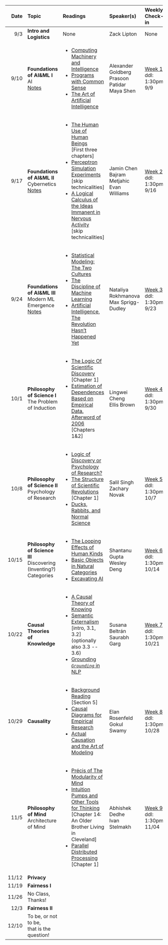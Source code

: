 | Date | Topic | Readings |Speaker(s) | Weekly Check-in |
| ---: | :--- | :--- | :--- | :--- |
|  9/3 | **Intro and Logistics** | None | Zack Lipton  | None |
|  9/10 | **Foundations of AI&ML I** <br> AI <br> [Notes](https://drive.google.com/file/d/1K1izepNkPLc168ylV_ey6LwTEyiVvMkC/view?usp=sharing)| <ul><li>[Computing Machinery and Intelligence](https://phil415.pbworks.com/f/TuringComputing.pdf) </li><li> [Programs with Common Sense](http://jmc.stanford.edu/articles/mcc59/mcc59.pdf)  </li><li> [The Art of Artificial Intelligence](http://i.stanford.edu/pub/cstr/reports/cs/tr/77/621/CS-TR-77-621.pdf) <ul> | Alexander Goldberg <br> Prasoon Patidar <br> Maya Shen | [Week 1](https://docs.google.com/forms/d/e/1FAIpQLSc8mog5kSfYiCBp-O1S2KGExCtFsM9nlJRYLuuP1SmO2fOv9Q/viewform) <br> ddl: 1:30pm 9/9 |
|  9/17 | **Foundations of AI&ML II** <br> Cybernetics <br> [Notes](https://drive.google.com/file/d/1xfJ6RZNM9wc03RpjKKoKUehUjiK2lfFm/view?usp=sharing) | <ul><li> [The Human Use of Human Beings](http://uberty.org/wp-content/uploads/2015/07/Norbert_Wiener_The_Human_Use_of_Human_Beings.pdf) <br> [First three chapters] </li><li>  [Perceptron Simulation Experiments](https://drive.google.com/file/d/1fn_tq4agc5Z2gKUp-UuL7qdcMrhvtVRe/view?usp=sharing) <br>   [skip technicalities] </li><li>[A Logical Calculus of the Ideas Immanent in <br> Nervous Activity](https://www.cs.cmu.edu/~./epxing/Class/10715/reading/McCulloch.and.Pitts.pdf) <br>[skip technicalities]</li></ul>   | Jamin Chen <br> Bajram Metjahic <br> Evan Williams | [Week 2](https://docs.google.com/forms/d/e/1FAIpQLSen35s7DI5iWfpbWBOy441iJuPsL6ThkJ6wTw4WND53MAAmhQ/viewform) <br> ddl: 1:30pm 9/16 |
|  9/24 | **Foundations of AI&ML III** <br> Modern ML Emergence <br> [Notes](https://drive.google.com/file/d/1M9NRf0mA-MkX_Y7UDbqvf0AC0aC3lbT2/view?usp=sharing) | <ul><li> [Statistical Modeling: The Two Cultures](http://www2.math.uu.se/~thulin/mm/breiman.pdf)  </li><li> [The Discipline of Machine Learning](https://drive.google.com/file/d/1MOkNJL1YRBBmd-JkDJabWxVJeHTmXGCW/view?usp=sharing)  </li><li> [Artificial Intelligence, The Revolution Hasn’t <br> Happened Yet](https://hdsr.mitpress.mit.edu/pub/wot7mkc1/release/9)  </li></ul>| Nataliya Rokhmanova <br> Max Sprigg-Dudley | [Week 3](https://docs.google.com/forms/d/e/1FAIpQLSeSyR-No0P3Mj1SqgH3rQLiZO3xrzdco-WKVupMqIp_rFt0Jw/viewform) <br> ddl: 1:30pm 9/23  |
|  10/1 | **Philosophy of Science I** <br> The Problem of Induction | <ul><li> [The Logic Of Scientific Discovery](https://drive.google.com/file/d/1BAk9o5Y-QbKaZIE62fzinoH7kymB9Tdr/view?usp=sharing) <br> [Chapter 1] </li><li> [Estimation of Dependences Based on <br> Empirical Data. Afterword of 2006](https://drive.google.com/file/d/10z-TJ-eupH1oV-gRc-Jw7H1LsL5CpYWJ/view?usp=sharing) <br> [Chapters 1&2] </li></ul>  | Lingwei Cheng <br> Ellis Brown| [Week 4](https://docs.google.com/forms/d/e/1FAIpQLScA4ajDpC9UaoQwQHBzRZtE5kHxgYautiJ7ETtL2AEIpzahXg/viewform) <br> ddl: 1:30pm 9/30 |
|  10/8 | **Philosophy of Science II** <br> Psychology of Research | <ul><li> [Logic of Discovery or Psychology <br> of Research?](https://drive.google.com/file/d/1NASPNzNNyD0sHbep11VPKMdSjNPXgg8t/view?usp=sharing) </li><li> [The Structure of Scientific Revolutions](https://www.lri.fr/~mbl/Stanford/CS477/papers/Kuhn-SSR-2ndEd.pdf) <br> [Chapter 1] </li><li> [Ducks, Rabbits, and Normal Science](https://drive.google.com/file/d/1URWSP8vw0Rovp68BuU0hoplrnvo0aQ9I/view?usp=sharing) </ul> | Salil Singh <br> Zachary Novak | [Week 5](https://docs.google.com/forms/d/e/1FAIpQLSeud70siI9i8hmokLNMhhm5b4LnX198o61Juw-MNoQWPb5Vag/viewform) <br> ddl: 1:30pm 10/7 |
|  10/15 | **Philosophy of Science III** <br> Discovering (Inventing?) <br> Categories |  <ul><li> [The Looping Effects of Human Kinds](https://drive.google.com/file/d/1rtLovrVIcg4TwtfWcO4viVgEM7acZmZ3/view?usp=sharing)  </li><li> [Basic Objects in Natural Categories](https://www.sciencedirect.com/science/article/abs/pii/001002857690013X) </li><li> [Excavating AI](https://excavating.ai)  </ul> | Shantanu Gupta <br> Wesley Deng | [Week 6](https://docs.google.com/forms/d/e/1FAIpQLSeD_9HJfHZxWG6vtOOMRwr9sDNQwAJMr5nyHFPAJzrykB4bFA/viewform) <br> ddl: 1:30pm 10/14 |
|  10/22 | **Causal Theories <br> of Knowledge** | <ul> <li> [A Causal Theory of Knowing](https://drive.google.com/file/d/1iYAhiOEKDaIdmp0yTAgRii6xMludRU0V/view?usp=sharing) </li> <li> [Semantic Externalism](https://drive.google.com/file/d/1nArp3--_RciIqFjKWLbn32ev8mIx5mgX/view?usp=sharing) <br> [intro, 3.1, 3.2] (optionally also 3.3 -- 3.6) </li> <li> [Grounding *`Grounding`* in NLP](https://arxiv.org/pdf/2106.02192.pdf) </li> </ul> | Susana Beltrán <br> Saurabh Garg | [Week 7](https://docs.google.com/forms/d/e/1FAIpQLSd_HXcXNqlLa4UsE3eaGgQTJf4_ZxV_GTVuR3jTHVr3Y84uEQ/viewform) <br> ddl: 1:30pm 10/21 |
|  10/29 | **Causality** | <ul> <li> [Background Reading](https://plato.stanford.edu/entries/hume/#Cau) <br> [Section 5] </li> <li>[Causal Diagrams for Empirical Research](https://drive.google.com/file/d/1fYL9kPLNvkcgZ6l49dH9v460aPcN7G0E/view?usp=sharing) </li> <li> [Actual Causation and the Art of Modeling](https://arxiv.org/pdf/1106.2652.pdf) </li> </ul>| Elan Rosenfeld <br> Gokul Swamy | [Week 8](https://docs.google.com/forms/d/e/1FAIpQLSfLgVOt27BcHTCaOR2-i23OZ9VXy9-n7mo22ssdeWUgGzBLiQ/viewform) <br> ddl: 1:30pm 10/28|
|  11/5 | **Philosophy of Mind** <br> Architecture of Mind | <ul> <li> [Précis of The Modularity of Mind](https://media.pluto.psy.uconn.edu/Fodor%20modularity%20precis%20w%20comment.pdf) </li> <li> [Intuition Pumps and Other Tools for Thinking](https://drive.google.com/drive/folders/1WGQIPbomGbv1qpHXyqmFWHk2E46pbLr_?usp=sharing) <br> [Chapter 14: An Older Brother Living in <br> Cleveland] </li> <li> [Parallel Distributed Processing](https://stanford.edu/~jlmcc/papers/PDP/Chapter1.pdf) <br> [Chapter 1] </li> </ul> | Abhishek Dedhe <br> Ivan Stelmakh | [Week 9](https://docs.google.com/forms/d/e/1FAIpQLScWsLeG4Lr1e8PHmEUdKU5qGIrM9bAgByYs1RDFgR-E20hqUg/viewform) <br> ddl: 1:30pm 11/04|
|  11/12 | **Privacy** <br>  | | | |
|  11/19 | **Fairness I** | | | |
|  11/26 | No Class, Thanks! |  |  |  |
|  12/3 | **Fairness II** | | | |
|  12/10 | To be, or not to be, <br> that is the question! | | | |
